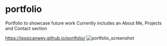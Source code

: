 # portfolio
Portfolio to showcase future work
Currently includes an About Me, Projects and Contact section

https://jessicanwey.github.io/portfolio/
![portfolio_screenshot](https://github.com/jessicanwey/portfolio/assets/145372607/62b98280-53e0-42ba-ab21-d4b5945deeff)
